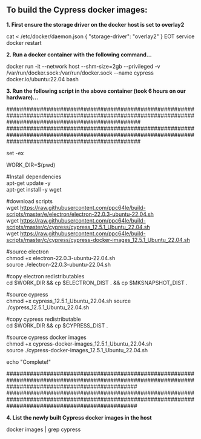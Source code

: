 To build the Cypress docker images:
--------------------------------------

**1. First ensure the storage driver on the docker host is set to overlay2**

cat <<EOT > /etc/docker/daemon.json
{
"storage-driver": "overlay2"
}
EOT
service docker restart

**2. Run a docker container with the following command...**

docker run -it --network host --shm-size=2gb --privileged  -v /var/run/docker.sock:/var/run/docker.sock --name cypress docker.io/ubuntu:22.04 bash

**3. Run the following script in the above container (took 6 hours on our hardware)...**

########################################################################################################################################################  
########################################################################################################################################################  

set -ex

WORK_DIR=$(pwd)  
  
#Install dependencies  
apt-get update -y  
apt-get install -y wget

#download scripts  
wget https://raw.githubusercontent.com/ppc64le/build-scripts/master/e/electron/electron-22.0.3-ubuntu-22.04.sh  
wget https://raw.githubusercontent.com/ppc64le/build-scripts/master/c/cypress/cypress_12.5.1_Ubuntu_22.04.sh  
wget https://raw.githubusercontent.com/ppc64le/build-scripts/master/c/cypress/cypress-docker-images_12.5.1_Ubuntu_22.04.sh  
  
#source electron  
chmod +x electron-22.0.3-ubuntu-22.04.sh  
source ./electron-22.0.3-ubuntu-22.04.sh

#copy electron redistributables  
cd $WORK_DIR && cp $ELECTRON_DIST . && cp $MKSNAPSHOT_DIST .  

#source cypress  
chmod +x cypress_12.5.1_Ubuntu_22.04.sh
source ./cypress_12.5.1_Ubuntu_22.04.sh  

#copy cypress redistributable  
cd $WORK_DIR && cp $CYPRESS_DIST .  

#source cypress docker images  
chmod +x cypress-docker-images_12.5.1_Ubuntu_22.04.sh  
source ./cypress-docker-images_12.5.1_Ubuntu_22.04.sh  

echo "Complete!"  

#######################################################################################################################################################  
#######################################################################################################################################################

**4. List the newly built Cypress docker images in the host**

docker images | grep cypress

